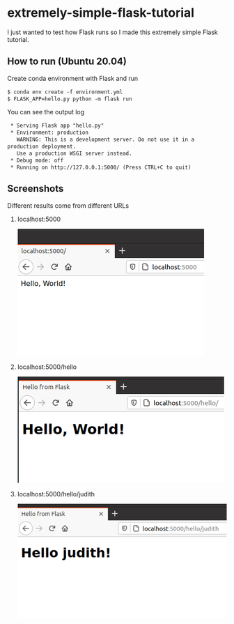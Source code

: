 # extremely-simple-flask-tutorial

I just wanted to test how Flask runs so I made this extremely simple Flask tutorial.

## How to run (Ubuntu 20.04)

Create conda environment with Flask and run

```
$ conda env create -f environment.yml
$ FLASK_APP=hello.py python -m flask run
```

You can see the output log

```
 * Serving Flask app "hello.py"
 * Environment: production
   WARNING: This is a development server. Do not use it in a production deployment.
   Use a production WSGI server instead.
 * Debug mode: off
 * Running on http://127.0.0.1:5000/ (Press CTRL+C to quit)
```

## Screenshots

Different results come from different URLs

1. localhost:5000

    ![helloworld](imgs/helloworld.png)

2. localhost:5000/hello

    ![helloworld_template](imgs/helloworld_template.png)

3. localhost:5000/hello/judith

    ![hellojudith](imgs/hellojudith.png)
